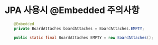 # JPA 사용시 @Embedded 주의사항

```java
	@Embedded
	private BoardAttaches boardAttaches = BoardAttaches.EMPTY;
```

```java
	public static final BoardAttaches EMPTY = new BoardAttaches();
```
